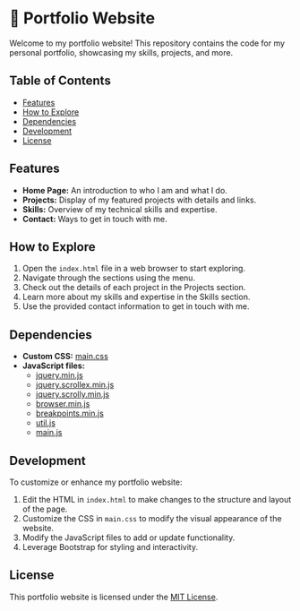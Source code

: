 # 💼 Portfolio Website

Welcome to my portfolio website! This repository contains the code for my personal portfolio, showcasing my skills, projects, and more.

## Table of Contents

- [Features](#features)
- [How to Explore](#how-to-explore)
- [Dependencies](#dependencies)
- [Development](#development)
- [License](#license)

## Features

- **Home Page:** An introduction to who I am and what I do.
- **Projects:** Display of my featured projects with details and links.
- **Skills:** Overview of my technical skills and expertise.
- **Contact:** Ways to get in touch with me.

## How to Explore

1. Open the `index.html` file in a web browser to start exploring.
2. Navigate through the sections using the menu.
3. Check out the details of each project in the Projects section.
4. Learn more about my skills and expertise in the Skills section.
5. Use the provided contact information to get in touch with me.

## Dependencies

- **Custom CSS:** [main.css](assets/css/main.css)
- **JavaScript files:**
  - [jquery.min.js](assets/js/jquery.min.js)
  - [jquery.scrollex.min.js](assets/js/jquery.scrollex.min.js)
  - [jquery.scrolly.min.js](assets/js/jquery.scrolly.min.js)
  - [browser.min.js](assets/js/browser.min.js)
  - [breakpoints.min.js](assets/js/breakpoints.min.js)
  - [util.js](assets/js/util.js)
  - [main.js](assets/js/main.js)

## Development

To customize or enhance my portfolio website:

1. Edit the HTML in `index.html` to make changes to the structure and layout of the page.
2. Customize the CSS in `main.css` to modify the visual appearance of the website.
3. Modify the JavaScript files to add or update functionality.
4. Leverage Bootstrap for styling and interactivity.

## License

This portfolio website is licensed under the [MIT License](LICENSE).
